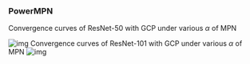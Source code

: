 ### PowerMPN

Convergence curves of ResNet-50 with GCP under various $\alpha$ of MPN

![img](https://mpnpowernorm.oss-ap-northeast-2.aliyuncs.com/50.jpg)
Convergence curves of ResNet-101 with GCP under various $\alpha$ of MPN
![img](https://mpnpowernorm.oss-ap-northeast-2.aliyuncs.com/101.jpg) 
